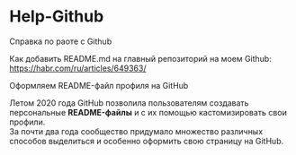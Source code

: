 # Help-Github
Справка по раоте с Github   

Как добавить README.md на главный репозиторий на моем Github: https://habr.com/ru/articles/649363/

Оформляем README-файл профиля на GitHub

Летом 2020 года GitHub позволила пользователям создавать персональные **README-файлы** и с их помощью кастомизировать свои профили.    
За почти два года сообщество придумало множество различных способов выделиться и особенно оформить свою страницу на GitHub.

